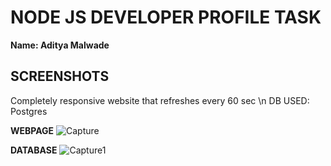 # NODE JS DEVELOPER PROFILE TASK

**Name: Aditya Malwade** 

## SCREENSHOTS
Completely responsive website that refreshes every 60 sec \n
DB USED: Postgres

**WEBPAGE**
![Capture](https://user-images.githubusercontent.com/69159108/124877548-d0989780-dfe8-11eb-8320-74bcd11ad3d7.PNG)

**DATABASE**
![Capture1](https://user-images.githubusercontent.com/69159108/124877567-d5f5e200-dfe8-11eb-8be1-75edd2c5c109.PNG)
